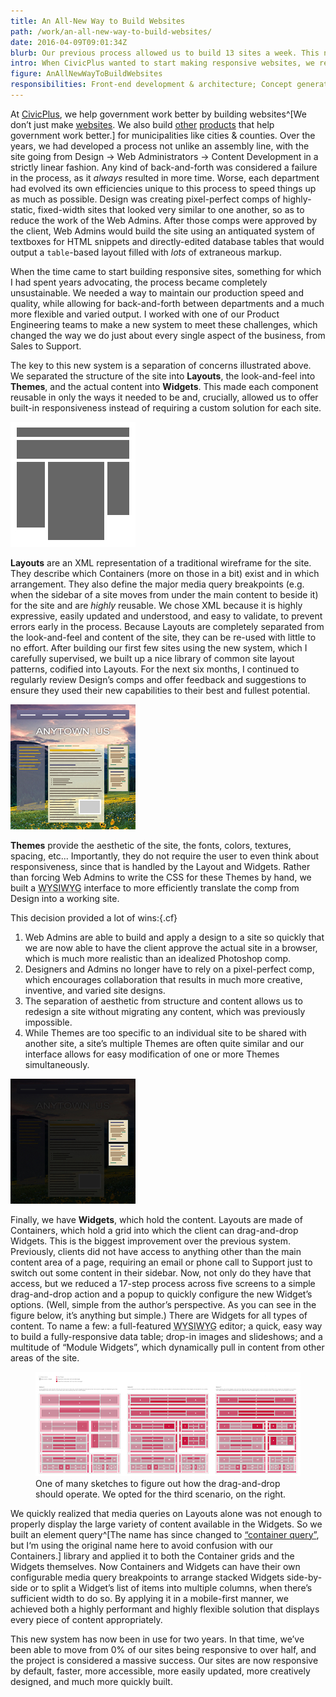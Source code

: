 ```yaml
---
title: An All-New Way to Build Websites
path: /work/an-all-new-way-to-build-websites/
date: 2016-04-09T09:01:34Z
blurb: Our previous process allowed us to build 13 sites a week. This new system doubled that while making the move to building responsive sites.
intro: When CivicPlus wanted to start making responsive websites, we realized we’d have to completely overhaul the tools and processes we used to design and develop sites.
figure: AnAllNewWayToBuildWebsites
responsibilities: Front-end development & architecture; Concept generation; Prototyping; UX research, design, & testing; Intensive collaboration and training with nearly every department
---
```


At [CivicPlus](http://civicplus.com), we help government work better by building websites^[We don’t just make [websites](http://www.civicplus.com/government-website-design-civicengage). We also build [other](http://www.civicplus.com/civicready-emergency-notification-system) [products](http://www.civicplus.com/human-resource-software-local-government) that help government work better.] for municipalities like cities &amp; counties. Over the years, we had developed a process not unlike an assembly line, with the site going from Design &rarr; Web Administrators &rarr; Content Development in a strictly linear fashion. Any kind of back-and-forth was considered a failure in the process, as it _always_ resulted in more time. Worse, each department had evolved its own efficiencies unique to this process to speed things up as much as possible. Design was creating pixel-perfect comps of highly-static, fixed-width sites that looked very similar to one another, so as to reduce the work of the Web Admins. After those comps were approved by the client, Web Admins would build the site using an antiquated system of textboxes for HTML snippets and directly-edited database tables that would output a `table`-based layout filled with _lots_ of extraneous markup.

When the time came to start building responsive sites, something for which I had spent years advocating, the process became completely unsustainable. We needed a way to maintain our production speed and quality, while allowing for back-and-forth between departments and a much more flexible and varied output. I worked with one of our Product Engineering teams to make a new system to meet these challenges, which changed the way we do just about every single aspect of the business, from Sales to Support.

The key to this new system is a separation of concerns illustrated above. We separated the structure of the site into **Layouts**, the look-and-feel into **Themes**, and the actual content into **Widgets**. This made each component reusable in only the ways it needed to be and, crucially, allowed us to offer built-in responsiveness instead of requiring a custom solution for each site.

<img src="./Layout.jpg" alt="Layout illustration" class="left" />

**Layouts** are an XML representation of a traditional wireframe for the site. They describe which Containers (more on those in a bit) exist and in which arrangement. They also define the major media query breakpoints (e.g. when the sidebar of a site moves from under the main content to beside it) for the site and are _highly_ reusable. We chose XML because it is highly expressive, easily updated and understood, and easy to validate, to prevent errors early in the process. Because Layouts are completely separated from the look-and-feel and content of the site, they can be re-used with little to no effort. After building our first few sites using the new system, which I carefully supervised, we built up a nice library of common site layout patterns, codified into Layouts. For the next six months, I continued to regularly review Design’s comps and offer feedback and suggestions to ensure they used their new capabilities to their best and fullest potential.

<img src="./Theme.jpg" alt="Theme illustration" class="left" />

**Themes** provide the aesthetic of the site, the fonts, colors, textures, spacing, etc... Importantly, they do not require the user to even think about responsiveness, since that is handled by the Layout and Widgets. Rather than forcing Web Admins to write the CSS for these Themes by hand, we built a <abbr title="What you see is what you get">WYSIWYG</abbr> interface to more efficiently translate the comp from Design into a working site.

This decision provided a lot of wins:{.cf}

1. Web Admins are able to build and apply a design to a site so quickly that we are now able to have the client approve the actual site in a browser, which is much more realistic than an idealized Photoshop comp.
2. Designers and Admins no longer have to rely on a pixel-perfect comp, which encourages collaboration that results in much more creative, inventive, and varied site designs.
3. The separation of aesthetic from structure and content allows us to redesign a site without migrating any content, which was previously impossible.
3. While Themes are too specific to an individual site to be shared with another site, a site’s multiple Themes are often quite similar and our interface allows for easy modification of one or more Themes simultaneously.

<img src="./Widget.jpg" alt="Widget illustration" class="left" />

Finally, we have **Widgets**, which hold the content. Layouts are made of Containers, which hold a grid into which the client can drag-and-drop Widgets. This is the biggest improvement over the previous system. Previously, clients did not have access to anything other than the main content area of a page, requiring an email or phone call to Support just to switch out some content in their sidebar. Now, not only do they have that access, but we reduced a 17-step process across five screens to a simple drag-and-drop action and a popup to quickly configure the new Widget’s options. (Well, simple from the author’s perspective. As you can see in the figure below, it’s anything but simple.) There are Widgets for all types of content. To name a few: a full-featured <abbr title="What you see is what you get">WYSIWYG</abbr> editor; a quick, easy way to build a fully-responsive data table; drop-in images and slideshows; and a multitude of “Module Widgets”, which dynamically pull in content from other areas of the site.

<figure>
  <img src="./GridSpecTargets.jpg" srcset="./GridSpecTargets@2x.jpg 2x" alt="Sketch of drag-and-drop grid targets and their behavior" />
  <figcaption>One of many sketches to figure out how the drag-and-drop should operate. We opted for the third scenario, on the right.</figcaption>
</figure>

We quickly realized that media queries on Layouts alone was not enough to properly display the large variety of content available in the Widgets. So we built an element query^[The name has since changed to [“container query”](http://alistapart.com/article/container-queries-once-more-unto-the-breach), but I‘m using the original name here to avoid confusion with our Containers.] library and applied it to both the Container grids and the Widgets themselves. Now Containers and Widgets can have their own configurable media query breakpoints to arrange stacked Widgets side-by-side or to split a Widget’s list of items into multiple columns, when there’s sufficient width to do so. By applying it in a mobile-first manner, we achieved both a highly performant and highly flexible solution that displays every piece of content appropriately.

This new system has now been in use for two years. In that time, we’ve been able to move from 0% of our sites being responsive to over half, and the project is considered a massive success. Our sites are now responsive by default, faster, more accessible, more easily updated, more creatively designed, and much more quickly built.
